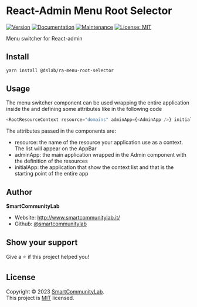 # React-Admin Menu Root Selector

[![Version](https://img.shields.io/npm/v/@dslab/ra-menu-root-selector.svg)](https://www.npmjs.com/package/@dslab/ra-menu-root-selector)
[![Documentation](https://img.shields.io/badge/documentation-yes-brightgreen.svg)](https://github.com/smartcommunitylab/react-admin-packages/blob/master/packages/ra-menu-root-selector/README.md)
[![Maintenance](https://img.shields.io/badge/Maintained%3F-yes-green.svg)](https://github.com/smartcommunitylab/react-admin-packages/graphs/commit-activity)
[![License: MIT](https://img.shields.io/badge/license-MIT-yellow)](https://github.com/smartcommunitylab/react-admin-packages/blob/master/LICENSE)

Menu switcher for React-admin
## Install

```sh
yarn install @dslab/ra-menu-root-selector
```
## Usage

The menu switcher component can be used wrapping the entire application inside the <RootResourceContext/> and defining some attributes like in the following code
```javascript
<RootResourceContext resource="domains" adminApp={<AdminApp />} initialApp={<InitialApp />} />
```
The attributes passed in the components are:
<ul>
  <li>resource: the name of the resource your application use as a context. The list will appear on the AppBar</li>
  <li>adminApp: the main application wrapped in the Admin component with the definition of the resources</li>
  <li>initialApp: the application that show the context list and that is the starting point of the entire app </li>
</ul>



## Author

**SmartCommunityLab**

-   Website: http://www.smartcommunitylab.it/
-   Github: [@smartcommunitylab](https://github.com/smartcommunitylab)

## Show your support

Give a ⭐️ if this project helped you!

## License

Copyright © 2023 [SmartCommunityLab](https://github.com/smartcommunitylab).<br />
This project is [MIT](https://github.com/smartcommunitylab/react-admin-packages/blob/master/LICENSE) licensed.
